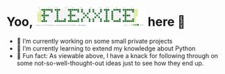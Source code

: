 <link href="style.css" rel="stylesheet"></link>

# Yoo, <img src="./img/FlexxicE.png" height=45vh alt="FlexxicE"> here 👋

-   🔭 I’m currently working on some small private projects
-   🌱 I’m currently learning to extend my knowledge about Python
-   💬 Fun fact: As viewable above, I have a knack for following through on some not-so-well-thought-out ideas just to see how they end up.

<!--
**FlexxicE/FlexxicE** is a ✨ _special_ ✨ repository because its `README.md` (this file) appears on your GitHub profile.

Here are some ideas to get you started:

- 🔭 I’m currently working on ...
- 🌱 I’m currently learning ...
- 👯 I’m looking to collaborate on ...
- 🤔 I’m looking for help with ...
- 💬 Ask me about ...
- 📫 How to reach me: ...
- 😄 Pronouns: ...
- ⚡ Fun fact: ...
-->
